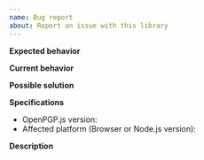 ```yaml
---
name: Bug report
about: Report an issue with this library
---
```

<!--

Before creating a new bug report, please take a few moments to review the following:
- Have you searched existing issues and discussions about your problem? Your problem might be already solved, and this could avoid creating duplicates
- Is this a security related bug? If so, disclose it privately following the procedure described in https://github.com/openpgpjs/openpgpjs/blob/main/SECURITY.md
- Is this an implementation or support question? If so, open a discussion here https://github.com/openpgpjs/openpgpjs/discussions/categories/q-a 

Thank you for your collaboration! 

-->

**Expected behavior**
<!--- Tell us what should happen -->

**Current behavior**
<!--- Tell us what happens instead of the expected behavior -->

**Possible solution** 
<!--- Not obligatory, but suggest a fix/reason for the bug -->

**Specifications**

- OpenPGP.js version:
- Affected platform (Browser or Node.js version):

**Description**
<!-- 

Describe the bug you have encountered in detail. If suitable, include:
- Code snippets (so we can reproduce it). As minimal and precisely as possible. Please put these in appropriate code fences for better readability.
- Steps required to reproduce the bug 
- The error stack 

Also include any other information you want to share that is relevant to the issue being reported.
-->
